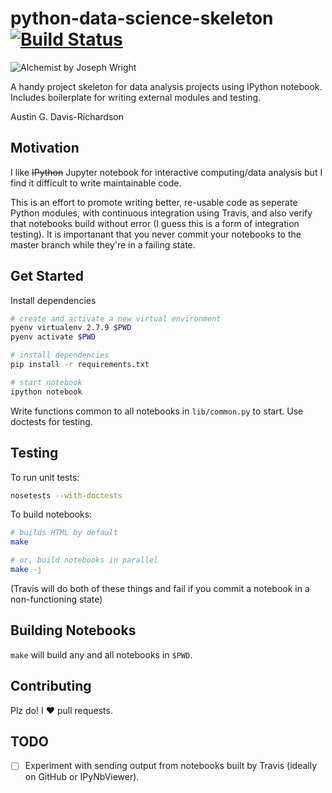 # python-data-science-skeleton [![Build Status](https://travis-ci.org/audy/python-data-science-skeleton.svg?branch=master)](https://travis-ci.org/audy/python-data-science-skeleton)

![Alchemist by Joseph Wright](http://i.imgur.com/157olho.jpg)

A handy project skeleton for data analysis projects using IPython notebook.
Includes boilerplate for writing external modules and testing.

Austin G. Davis-Richardson

## Motivation

I like ~~IPython~~ Jupyter notebook for interactive computing/data analysis but
I find it difficult to write maintainable code.

This is an effort to promote writing better, re-usable code as seperate Python
modules, with continuous integration using Travis, and also verify that
notebooks build without error (I guess this is a form of integration testing).
It is importanant that you never commit your notebooks to the master branch
while they're in a failing state.

## Get Started

Install dependencies

```sh
# create and activate a new virtual environment
pyenv virtualenv 2.7.9 $PWD
pyenv activate $PWD

# install dependencies
pip install -r requirements.txt

# start notebook
ipython notebook
```

Write functions common to all notebooks in `lib/common.py` to start. Use
doctests for testing.

## Testing

To run unit tests:

```sh
nosetests --with-doctests
```

To build notebooks:

```sh
# builds HTML by default
make 

# or, build notebooks in parallel
make -j 
```

(Travis will do both of these things and fail if you commit a notebook in a non-functioning state)

## Building Notebooks

`make` will build any and all notebooks in `$PWD`.

## Contributing

Plz do! I :heart: pull requests.

## TODO

- [ ] Experiment with sending output from notebooks built by Travis (ideally on
  GitHub or IPyNbViewer).
